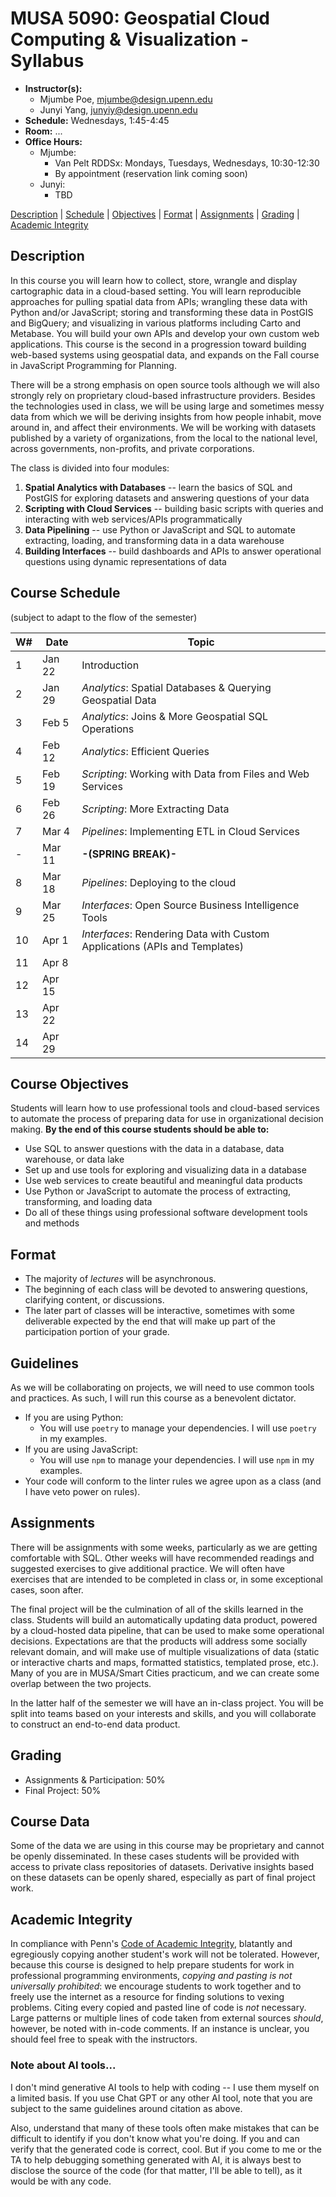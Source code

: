 # MUSA 5090: Geospatial Cloud Computing & Visualization - Syllabus

* **Instructor(s):**
  * Mjumbe Poe, mjumbe@design.upenn.edu
  * Junyi Yang, junyiy@design.upenn.edu
* **Schedule:** Wednesdays, 1:45-4:45
* **Room:** ...
* **Office Hours:**
  * Mjumbe:
    * Van Pelt RDDSx: Mondays, Tuesdays, Wednesdays, 10:30-12:30
    * By appointment (reservation link coming soon)
  * Junyi:
    * TBD

[Description](#description) | [Schedule](#course-schedule) | [Objectives](#course-objectives) | [Format](#format) | [Assignments](#assignments) | [Grading](#grading) | [Academic Integrity](#academic-integrity)


## Description

In this course you will learn how to collect, store, wrangle and display cartographic data in a cloud-based setting. You will learn reproducible approaches for pulling spatial data from APIs; wrangling these data with Python and/or JavaScript; storing and transforming these data in PostGIS and BigQuery; and visualizing in various platforms including Carto and Metabase. You will build your own APIs and develop your own custom web applications. This course is the second in a progression toward building web-based systems using geospatial data, and expands on the Fall course in JavaScript Programming for Planning.

There will be a strong emphasis on open source tools although we will also strongly rely on proprietary cloud-based infrastructure providers. Besides the technologies used in class, we will be using large and sometimes messy data from which we will be deriving insights from how people inhabit, move around in, and affect their environments. We will be working with datasets published by a variety of organizations, from the local to the national level, across governments, non-profits, and private corporations.

The class is divided into four modules:

1. **Spatial Analytics with Databases** -- learn the basics of SQL and PostGIS for exploring datasets and answering questions of your data
2. **Scripting with Cloud Services** -- building basic scripts with queries and interacting with web services/APIs programmatically
3. **Data Pipelining** -- use Python or JavaScript and SQL to automate extracting, loading, and transforming data in a data warehouse
4. **Building Interfaces** -- build dashboards and APIs to answer operational questions using dynamic representations of data

## Course Schedule
(subject to adapt to the flow of the semester)

|  W#  |  Date  |  Topic  |
|------|--------|---------|
|  1   |  Jan 22  |  Introduction  |
|  2   |  Jan 29  |  _Analytics_: Spatial Databases & Querying Geospatial Data  |
|  3   |  Feb 5   |  _Analytics_: Joins & More Geospatial SQL Operations  |
|  4   |  Feb 12   |  _Analytics_: Efficient Queries  |
|  5   |  Feb 19  |  _Scripting_: Working with Data from Files and Web Services  |
|  6   |  Feb 26  |  _Scripting_: More Extracting Data  |
|  7   |  Mar 4   |  _Pipelines_: Implementing ETL in Cloud Services  |
|  -   |  Mar 11   |  **-(SPRING BREAK)-**  |
|  8   |  Mar 18  |  _Pipelines_: Deploying to the cloud  |
|  9   |  Mar 25  |  _Interfaces_: Open Source Business Intelligence Tools  |
|  10  |  Apr 1  |  _Interfaces_: Rendering Data with Custom Applications (APIs and Templates)  |
|  11  |  Apr 8   |    |
|  12  |  Apr 15  |    |
|  13  |  Apr 22  |    |
|  14  |  Apr 29  |   |

## Course Objectives

Students will learn how to use professional tools and cloud-based services to automate the process of preparing data for use in organizational decision making. **By the end of this course students should be able to:**
* Use SQL to answer questions with the data in a database, data warehouse, or data lake
* Set up and use tools for exploring and visualizing data in a database
* Use web services to create beautiful and meaningful data products
* Use Python or JavaScript to automate the process of extracting, transforming, and loading data
* Do all of these things using professional software development tools and methods

## Format

- The majority of _lectures_ will be asynchronous.
- The beginning of each class will be devoted to answering questions, clarifying content, or discussions.
- The later part of classes will be interactive, sometimes with some deliverable expected by the end that will make up part of the participation portion of your grade.

## Guidelines

As we will be collaborating on projects, we will need to use common tools and practices. As such, I will run this course as a benevolent dictator.

* If you are using Python:
  - You will use `poetry` to manage your dependencies. I will use `poetry` in my examples.
* If you are using JavaScript:
  - You will use `npm` to manage your dependencies. I will use `npm` in my examples.
* Your code will conform to the linter rules we agree upon as a class (and I have veto power on rules).

## Assignments

There will be assignments with some weeks, particularly as we are getting comfortable with SQL. Other weeks will have recommended readings and suggested exercises to give additional practice. We will often have exercises that are intended to be completed in class or, in some exceptional cases, soon after.

The final project will be the culmination of all of the skills learned in the class. Students will build an automatically updating data product, powered by a cloud-hosted data pipeline, that can be used to make some operational decisions. Expectations are that the products will address some socially relevant domain, and will make use of multiple visualizations of data (static or interactive charts and maps, formatted statistics, templated prose, etc.). Many of you are in MUSA/Smart Cities practicum, and we can create some overlap between the two projects.

In the latter half of the semester we will have an in-class project. You will be split into teams based on your interests and skills, and you will collaborate to construct an end-to-end data product.

## Grading

* Assignments & Participation: 50%
* Final Project: 50%

## Course Data

Some of the data we are using in this course may be proprietary and cannot be openly disseminated. In these cases students will be provided with access to private class repositories of datasets. Derivative insights based on these datasets can be openly shared, especially as part of final project work.

## Academic Integrity

In compliance with Penn's [Code of Academic Integrity](http://www.upenn.edu/academicintegrity/ai_codeofacademicintegrity.html), blatantly and egregiously copying another student's work will not be tolerated. However, because this course is designed to help prepare students for work in professional programming environments, *copying and pasting is not universally prohibited*: we encourage students to work together and to freely use the internet as a resource for finding solutions to vexing problems. Citing every copied and pasted line of code is *not* necessary. Large patterns or multiple lines of code taken from external sources *should*, however, be noted with in-code comments. If an instance is unclear, you should feel free to speak with the instructors.

### Note about AI tools...

I don't mind generative AI tools to help with coding -- I use them myself on a limited basis. If you use Chat GPT or any other AI tool, note that you are subject to the same guidelines around citation as above.

Also, understand that many of these tools often make mistakes that can be difficult to identify if you don't know what you're doing. If you and can verify that the generated code is correct, cool. But if you come to me or the TA to help debugging something generated with AI, it is always best to disclose the source of the code (for that matter, I'll be able to tell), as it would be with any code.
